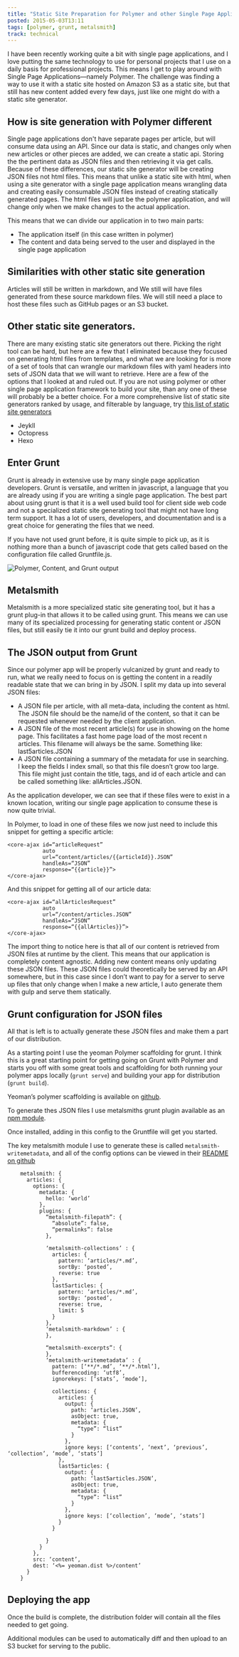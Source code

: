 ```yaml
---
title: "Static Site Preparation for Polymer and other Single Page Applications"
posted: 2015-05-03T13:11
tags: [polymer, grunt, metalsmith]
track: technical
---
```

I have been recently working quite a bit with single page applications, and I love putting the same technology to use for personal projects that I use on a daily basis for professional projects. This means I get to play around with Single Page Applications—namely Polymer. The challenge was finding a way to use it with a static site hosted on Amazon S3 as a static site, but that still has new content added every few days, just like one might do with a static site generator.

## How is site generation with Polymer different ##

Single page applications don't have separate pages per article, but will consume data using an API. Since our data is static, and changes only when new articles or other pieces are added, we can create a static api. Storing the the pertinent data as JSON files and then retrieving it via get calls. Because of these differences, our static site generator will be creating JSON files not html files. This means that unlike a static site with html, when using a site generator with a single page application means wrangling data and creating easily consumable JSON files instead of creating statically generated pages. The html files will just be the polymer application, and will change only when we make changes to the actual application.

This means that we can divide our application in to two main parts:

* The application itself (in this case written in polymer)
* The content and data being served to the user and displayed in the single page application

## Similarities with other static site generation ##

Articles will still be written in markdown, and We still will have files generated from these source markdown files. We will still need a place to host these files such as GitHub pages or an S3 bucket.

## Other static site generators.  ##

There are many existing static site generators out there. Picking the right tool can be hard, but here are a few that I eliminated because they focused on generating html files from templates, and what we are looking for is more of a set of tools that can wrangle our markdown files with yaml headers into sets of JSON data that we will want to retrieve. Here are a few of the options that I looked at and ruled out. If you are not using polymer or other single page application framework to build your site, than any one of these will probably be a better choice. For a more comprehensive list of static site generators ranked by usage, and filterable by language, try [this list of static site generators](https://www.staticgen.com)

* Jeykll
* Octopress
* Hexo

## Enter Grunt ##

Grunt is already in extensive use by many single page application developers. Grunt is versatile, and written in javascript, a language that you are already using if you are writing a single page application. The best part about using grunt is that it is a well used build tool for client side web code and not a specialized static site generating tool that might not have long term support. It has a lot of users, developers, and documentation and is a great choice for generating the files that we need.

If you have not used grunt before, it is quite simple to pick up, as it is nothing more than a bunch of javascript code that gets called based on the configuration file called Gruntfile.js.

![Polymer, Content, and Grunt output](content/images/PolymerGrunt.png)

## Metalsmith ##

Metalsmith is a more specialized static site generating tool, but it has a grunt plug-in that allows it to be called using grunt. This means we can use many of its specialized processing for generating static content or JSON files, but still easily tie it into our grunt build and deploy process.

## The JSON output from Grunt ##

Since our polymer app will be properly vulcanized by grunt and ready to run, what we really need to focus on is getting the content in a readily readable state that we can bring in by JSON. I split my data up into several JSON files:

* A JSON file per article, with all meta-data, including the content as html. The JSON file should be the name/id of the content, so that it can be requested whenever needed by the client application.
* A JSON file of the most recent article(s) for use in showing on the home page. This facilitates a fast home page load of the most recent n articles. This filename will always be the same. Something like: last5articles.JSON
* A JSON file containing a summary of the metadata for use in searching. I keep the fields I index small, so that this file doesn’t grow too large. This file might just contain the title, tags, and id of each article and can be called something like: allArticles.JSON.

As the application developer, we can see that if these files were to exist in a known location, writing our single page application to consume these is now quite trivial.

In Polymer, to load in one of these files we now just need to include this snippet for getting a specific article:

```
<core-ajax id=“articleRequest”
           auto
           url=“content/articles/{{articleId}}.JSON”
           handleAs=“JSON”
           response=“{{article}}”>
</core-ajax>
```

And this snippet for getting all of our article data:

```
<core-ajax id=“allArticlesRequest”
           auto
           url=“/content/articles.JSON”
           handleAs=“JSON”
           response=“{{allArticles}}”>
</core-ajax>
```
The import thing to notice here is that all of our content is retrieved from JSON files at runtime by the client. This means that our application is completely content agnostic. Adding new content means only updating these JSON files. These JSON files could theoretically be served by an API somewhere, but in this case since I don’t want to pay for a server to serve up files that only change when I make a new article, I auto generate them with gulp and serve them statically.

## Grunt configuration for JSON files ##
All that is left is to actually generate these JSON files and make them a part of our distribution.

As a starting point I use the yeoman Polymer scaffolding for grunt. I think this is a great starting point for getting going on Grunt with Polymer and starts you off with some great tools and scaffolding for both running your polymer apps locally (`grunt serve`) and building your app for distribution (`grunt build`).

Yeoman’s polymer scaffolding is available on [github](https://github.com/yeoman/generator-polymer).

To generate thes JSON files I use metalsmiths grunt plugin available as an [npm module](https://www.npmjs.com/package/grunt-metalsmith).

Once installed, adding in this config to the Gruntfile will get you started.

The key metalsmith module I use to generate these is called `metalsmith-writemetadata`, and all of the config options can be  viewed in their [README on github](https://github.com/Waxolunist/metalsmith-writemetadata)

```
    metalsmith: {
      articles: {
        options: {
          metadata: {
            hello: ‘world’
          },
          plugins: {
            “metalsmith-filepath”: {
              “absolute”: false,
              “permalinks”: false
            },

            ‘metalsmith-collections’ : {
              articles: {
                pattern: ‘articles/*.md’,
                sortBy: ‘posted’,
                reverse: true
              },
              last5articles: {
                pattern: ‘articles/*.md’,
                sortBy: ‘posted’,
                reverse: true,
                limit: 5
              }
            },
            ‘metalsmith-markdown’ : {
            },

            “metalsmith-excerpts”: {
            },
            ‘metalsmith-writemetadata’ : {
              pattern: [‘**/*.md’, ‘**/*.html’],
              bufferencoding: ‘utf8’,
              ignorekeys: [‘stats’, ‘mode’],

              collections: {
                articles: {
                  output: {
                    path: ‘articles.JSON’,
                    asObject: true,
                    metadata: {
                      “type”: “list”
                    }
                  },
                  ignore keys: [‘contents’, ‘next’, ‘previous’, ‘collection’, ‘mode’, ‘stats’]
                },
                last5articles: {
                  output: {
                    path: ‘last5articles.JSON’,
                    asObject: true,
                    metadata: {
                      “type”: “list”
                    }
                  },
                  ignore keys: [‘collection’, ‘mode’, ‘stats’]
                }
              }

            }
          }
        },
        src: ‘content’,
        dest: ‘<%= yeoman.dist %>/content’
      }
    }
```

## Deploying the app ##
Once the build is complete, the distribution folder will contain all the files needed to get going.

Additional modules can be used to automatically diff and then upload to an S3 bucket for serving to the public.
